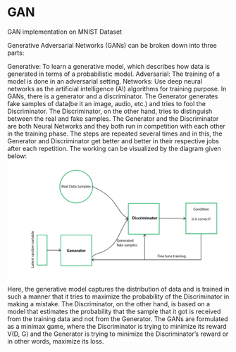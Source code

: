# GAN
GAN implementation on MNIST Dataset



Generative Adversarial Networks (GANs) can be broken down into three parts:

Generative: To learn a generative model, which describes how data is generated in terms of a probabilistic model.
Adversarial: The training of a model is done in an adversarial setting.
Networks: Use deep neural networks as the artificial intelligence (AI) algorithms for training purpose.
In GANs, there is a generator and a discriminator. The Generator generates fake samples of data(be it an image, audio, etc.) and tries to fool the Discriminator. The Discriminator, on the other hand, tries to distinguish between the real and fake samples. The Generator and the Discriminator are both Neural Networks and they both run in competition with each other in the training phase. The steps are repeated several times and in this, the Generator and Discriminator get better and better in their respective jobs after each repetition. The working can be visualized by the diagram given below:
![alt text](gans_gfg.jpg)
Here, the generative model captures the distribution of data and is trained in such a manner that it tries to maximize the probability of the Discriminator in making a mistake. The Discriminator, on the other hand, is based on a model that estimates the probability that the sample that it got is received from the training data and not from the Generator.
The GANs are formulated as a minimax game, where the Discriminator is trying to minimize its reward V(D, G) and the Generator is trying to minimize the Discriminator’s reward or in other words, maximize its loss. 

